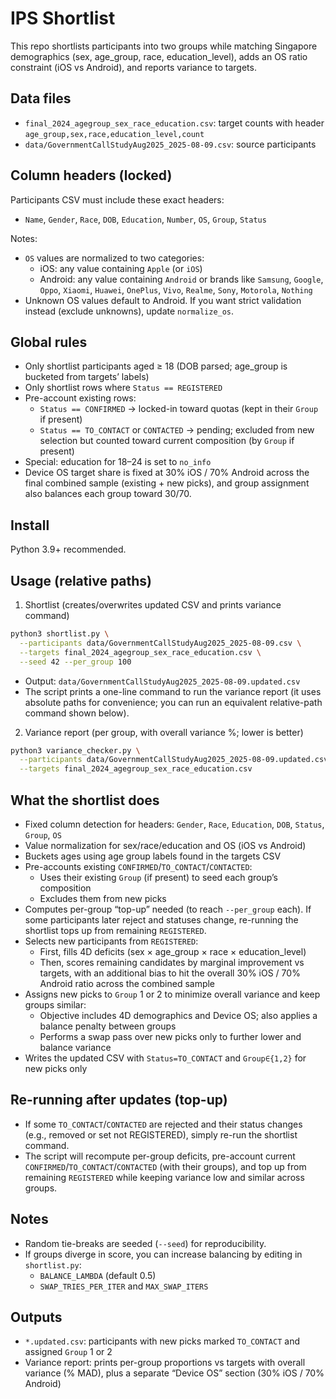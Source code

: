 # IPS Shortlist

This repo shortlists participants into two groups while matching Singapore demographics (sex, age_group, race, education_level), adds an OS ratio constraint (iOS vs Android), and reports variance to targets.

## Data files

- `final_2024_agegroup_sex_race_education.csv`: target counts with header `age_group,sex,race,education_level,count`
- `data/GovernmentCallStudyAug2025_2025-08-09.csv`: source participants

## Column headers (locked)

Participants CSV must include these exact headers:

- `Name`, `Gender`, `Race`, `DOB`, `Education`, `Number`, `OS`, `Group`, `Status`

Notes:

- `OS` values are normalized to two categories:
  - iOS: any value containing `Apple` (or `iOS`)
  - Android: any value containing `Android` or brands like `Samsung`, `Google`, `Oppo`, `Xiaomi`, `Huawei`, `OnePlus`, `Vivo`, `Realme`, `Sony`, `Motorola`, `Nothing`
- Unknown OS values default to Android. If you want strict validation instead (exclude unknowns), update `normalize_os`.

## Global rules

- Only shortlist participants aged ≥ 18 (DOB parsed; age_group is bucketed from targets’ labels)
- Only shortlist rows where `Status == REGISTERED`
- Pre-account existing rows:
  - `Status == CONFIRMED` → locked-in toward quotas (kept in their `Group` if present)
  - `Status == TO_CONTACT` or `CONTACTED` → pending; excluded from new selection but counted toward current composition (by `Group` if present)
- Special: education for 18–24 is set to `no_info`
- Device OS target share is fixed at 30% iOS / 70% Android across the final combined sample (existing + new picks), and group assignment also balances each group toward 30/70.

## Install

Python 3.9+ recommended.

## Usage (relative paths)

1. Shortlist (creates/overwrites updated CSV and prints variance command)

```bash
python3 shortlist.py \
  --participants data/GovernmentCallStudyAug2025_2025-08-09.csv \
  --targets final_2024_agegroup_sex_race_education.csv \
  --seed 42 --per_group 100
```

- Output: `data/GovernmentCallStudyAug2025_2025-08-09.updated.csv`
- The script prints a one-line command to run the variance report (it uses absolute paths for convenience; you can run an equivalent relative-path command shown below).

2. Variance report (per group, with overall variance %; lower is better)

```bash
python3 variance_checker.py \
  --participants data/GovernmentCallStudyAug2025_2025-08-09.updated.csv \
  --targets final_2024_agegroup_sex_race_education.csv
```

## What the shortlist does

- Fixed column detection for headers: `Gender`, `Race`, `Education`, `DOB`, `Status`, `Group`, `OS`
- Value normalization for sex/race/education and OS (iOS vs Android)
- Buckets ages using age group labels found in the targets CSV
- Pre-accounts existing `CONFIRMED`/`TO_CONTACT`/`CONTACTED`:
  - Uses their existing `Group` (if present) to seed each group’s composition
  - Excludes them from new picks
- Computes per-group “top-up” needed (to reach `--per_group` each). If some participants later reject and statuses change, re-running the shortlist tops up from remaining `REGISTERED`.
- Selects new participants from `REGISTERED`:
  - First, fills 4D deficits (sex × age_group × race × education_level)
  - Then, scores remaining candidates by marginal improvement vs targets, with an additional bias to hit the overall 30% iOS / 70% Android ratio across the combined sample
- Assigns new picks to `Group` 1 or 2 to minimize overall variance and keep groups similar:
  - Objective includes 4D demographics and Device OS; also applies a balance penalty between groups
  - Performs a swap pass over new picks only to further lower and balance variance
- Writes the updated CSV with `Status=TO_CONTACT` and `Group∈{1,2}` for new picks only

## Re-running after updates (top-up)

- If some `TO_CONTACT`/`CONTACTED` are rejected and their status changes (e.g., removed or set not REGISTERED), simply re-run the shortlist command.
- The script will recompute per-group deficits, pre-account current `CONFIRMED`/`TO_CONTACT`/`CONTACTED` (with their groups), and top up from remaining `REGISTERED` while keeping variance low and similar across groups.

## Notes

- Random tie-breaks are seeded (`--seed`) for reproducibility.
- If groups diverge in score, you can increase balancing by editing in `shortlist.py`:
  - `BALANCE_LAMBDA` (default 0.5)
  - `SWAP_TRIES_PER_ITER` and `MAX_SWAP_ITERS`

## Outputs

- `*.updated.csv`: participants with new picks marked `TO_CONTACT` and assigned `Group` 1 or 2
- Variance report: prints per-group proportions vs targets with overall variance (% MAD), plus a separate “Device OS” section (30% iOS / 70% Android)
